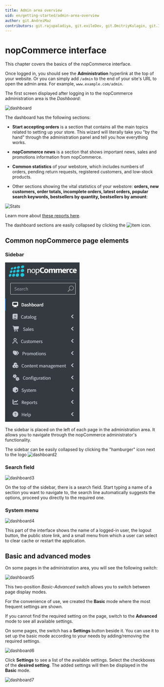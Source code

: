 ```yaml
---
title: Admin area overview
uid: en/getting-started/admin-area-overview
author: git.AndreiMaz
contributors: git.rajupaladiya, git.exileDev, git.DmitriyKulagin, git.IvanIvanIvanov, git.ivkadp
---
```


# nopCommerce interface

This chapter covers the basics of the nopCommerce interface.

Once logged in, you should see the **Administration** hyperlink at the top of your website. Or you can simply add `/admin` to the end of your site's URL to open the admin area. For example, `www.example.com/admin`.

The first screen displayed after logging in to the nopCommerce administration area is the *Dashboard*:

![dashboard](_static/admin-area-overview/dashboard.png)

The dashboard has the following sections:

* **Start accepting orders** is a section that contains all the main topics related to setting up your store. This wizard will literally take you "by the hand" through the administration panel and tell you how everything works.

* **nopCommerce news** is a section that shows important news, sales and promotions information from nopCommerce.

* **Common statistics** of your webstore, which includes numbers of orders, pending return requests, registered customers, and low-stock products.

* Other sections showing the vital statistics of your webstore: **orders, new customers, order totals, incomplete orders, latest orders, popular search keywords, bestsellers by quantity, bestsellers by amount**:

![Stats](_static/admin-area-overview/stats.jpg)

Learn more about [these reports here](xref:en/running-your-store/reports).

The dashboard sections are easily collapsed by clicking the ![item](_static/admin-area-overview/item.png) icon.

## Common nopCommerce page elements

### Sidebar

![Sidebar](_static/admin-area-overview/sidebar.png)

The sidebar is placed on the left of each page in the administration area. It allows you to navigate through the nopCommerce administrator's functionality.

The sidebar can be easily collapsed by clicking the "hamburger" icon next to the logo ![dashboard2](_static/admin-area-overview/hamburger.jpg)

### Search field

![dashboard3](_static/admin-area-overview/search.jpg)

On the top of the sidebar, there is a search field. Start typing a name of a section you want to navigate to, the search line automatically suggests the options, proceed you directly to the required one.

### System menu

![dashboard4](_static/admin-area-overview/menu.jpg)

This part of the interface shows the name of a logged-in user, the logout button, the public store link, and a small menu from which a user can select to clear cache or restart the application.

## Basic and advanced modes

On some pages in the administration area, you will see the following switch:

![dashboard5](_static/admin-area-overview/dashboard5.png)

This two-position *Basic-Advanced* switch allows you to switch between page display modes.

For the convenience of use, we created the **Basic** mode where the most frequent settings are shown.

If you cannot find the required setting on the page, switch to the **Advanced** mode to see all available settings.

On some pages, the switch has a **Settings** button beside it. You can use it to set up the basic mode according to your needs by adding/removing the required settings.

![dashboard6](_static/admin-area-overview/dashboard6.png)

Click **Settings** to see a list of the available settings. Select the checkboxes of the **desired setting**. The added settings will then be displayed in the **Basic** mode.

![dashboard7](_static/admin-area-overview/dashboard7.png)
